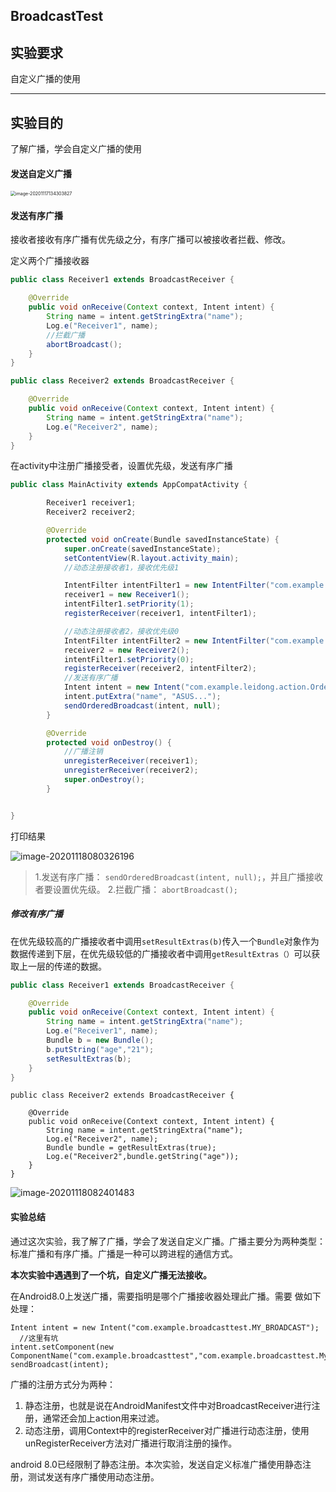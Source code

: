 ## BroadcastTest

## 实验要求

自定义广播的使用

------

## 实验目的

了解广播，学会自定义广播的使用



#### 发送自定义广播

<img src="https://qiyewuan-1302629736.cos.ap-nanjing.myqcloud.com/img/image-20201117134303827.png" alt="image-20201117134303827" style="zoom: 50%;" />

#### 发送有序广播

接收者接收有序广播有优先级之分，有序广播可以被接收者拦截、修改。

定义两个广播接收器

```java
public class Receiver1 extends BroadcastReceiver {

    @Override
    public void onReceive(Context context, Intent intent) {
        String name = intent.getStringExtra("name");
        Log.e("Receiver1", name);
        //拦截广播
        abortBroadcast();
    }
}

```

```java
public class Receiver2 extends BroadcastReceiver {

    @Override
    public void onReceive(Context context, Intent intent) {
        String name = intent.getStringExtra("name");
        Log.e("Receiver2", name);
    }
}

```

在activity中注册广播接受者，设置优先级，发送有序广播

```java
public class MainActivity extends AppCompatActivity {

        Receiver1 receiver1;
        Receiver2 receiver2;

        @Override
        protected void onCreate(Bundle savedInstanceState) {
            super.onCreate(savedInstanceState);
            setContentView(R.layout.activity_main);
            //动态注册接收者1，接收优先级1

            IntentFilter intentFilter1 = new IntentFilter("com.example.leidong.action.OrderedBroadcast");
            receiver1 = new Receiver1();
            intentFilter1.setPriority(1);
            registerReceiver(receiver1, intentFilter1);

            //动态注册接收者2，接收优先级0
            IntentFilter intentFilter2 = new IntentFilter("com.example.leidong.action.OrderedBroadcast");
            receiver2 = new Receiver2();
            intentFilter1.setPriority(0);
            registerReceiver(receiver2, intentFilter2);
            //发送有序广播
            Intent intent = new Intent("com.example.leidong.action.OrderedBroadcast");
            intent.putExtra("name", "ASUS...");
            sendOrderedBroadcast(intent, null);
        }

        @Override
        protected void onDestroy() {
            //广播注销
            unregisterReceiver(receiver1);
            unregisterReceiver(receiver2);
            super.onDestroy();
        }


}
```

打印结果

![image-20201118080326196](https://qiyewuan-1302629736.cos.ap-nanjing.myqcloud.com/img/image-20201118080326196.png)



> 1.发送有序广播： `sendOrderedBroadcast(intent, null);`，并且广播接收者要设置优先级。
> 2.拦截广播： `abortBroadcast();`

##### 修改有序广播

在优先级较高的广播接收者中调用`setResultExtras(b)`传入一个`Bundle`对象作为数据传递到下层，在优先级较低的广播接收者中调用`getResultExtras（）`可以获取上一层的传递的数据。

```java
public class Receiver1 extends BroadcastReceiver {

    @Override
    public void onReceive(Context context, Intent intent) {
        String name = intent.getStringExtra("name");
        Log.e("Receiver1", name);
        Bundle b = new Bundle();
        b.putString("age","21");
        setResultExtras(b);
    }
}

```

```
public class Receiver2 extends BroadcastReceiver {

    @Override
    public void onReceive(Context context, Intent intent) {
        String name = intent.getStringExtra("name");
        Log.e("Receiver2", name);
        Bundle bundle = getResultExtras(true);
        Log.e("Receiver2",bundle.getString("age"));
    }
}
```

![image-20201118082401483](https://qiyewuan-1302629736.cos.ap-nanjing.myqcloud.com/img/image-20201118082401483.png)

#### 实验总结



通过这次实验，我了解了广播，学会了发送自定义广播。广播主要分为两种类型：标准广播和有序广播。广播是一种可以跨进程的通信方式。

**本次实验中遇遇到了一个坑，自定义广播无法接收。**

在Android8.0上发送广播，需要指明是哪个广播接收器处理此广播。需要 做如下处理：

```
Intent intent = new Intent("com.example.broadcasttest.MY_BROADCAST");
  //这里有坑
intent.setComponent(new ComponentName("com.example.broadcasttest","com.example.broadcasttest.MyBroadcastReceiver"));
sendBroadcast(intent);
```

广播的注册方式分为两种：

1. 静态注册，也就是说在AndroidManifest文件中对BroadcastReceiver进行注册，通常还会加上action用来过滤。
2. 动态注册，调用Context中的registerReceiver对广播进行动态注册，使用unRegisterReceiver方法对广播进行取消注册的操作。

android 8.0已经限制了静态注册。本次实验，发送自定义标准广播使用静态注册，测试发送有序广播使用动态注册。
